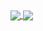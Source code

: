 <a href="https://github.com/anuraghazra/github-readme-stats">
  <img align="center" src="https://github-readme-stats-eosin-xi-32.vercel.app/api?username=Ultima13&count_private=true&show_icons=true&theme=dracula" />
</a>
<a href="https://github.com/anuraghazra/convoychat">
  <img align="center" src="https://github-readme-stats-eosin-xi-32.vercel.app/api/top-langs/?username=Ultima13&count_private=true&langs_count=10&layout=compact&theme=dracula" />
</a>
